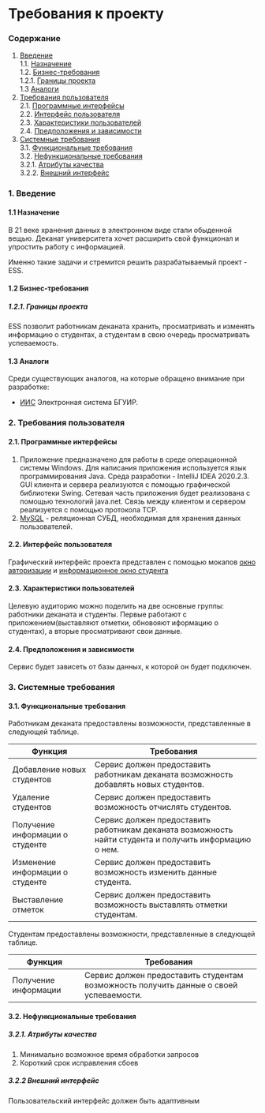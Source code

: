 # Требования к проекту
### Содержание
1. [Введение](#1) <br>
  1.1. [Назначение](#1.1) <br>
  1.2. [Бизнес-требования](#1.2) <br>
      1.2.1. [Границы проекта](#1.2.1) <br>
  1.3 [Аналоги](#1.3) <br>
2. [Требования пользователя](#2) <br>
  2.1. [Программные интерфейсы](#2.1) <br>
  2.2. [Интерфейс пользователя](#2.2) <br>
  2.3. [Характеристики пользователей](#2.3) <br>
  2.4. [Предположения и зависимости](#2.4) <br>
3. [Системные требования](#3.) <br>
  3.1. [Функциональные требования](#3.1) <br>
  3.2. [Нефункциональные требования](#3.2) <br>
     3.2.1. [Атрибуты качества](#3.2.1) <br>
     3.2.2. [Внешний интерфейс](#3.2.2) <br>

### 1. Введение <a name="1"></a>
#### 1.1 Назначение <a name="1.1"></a>
В 21 веке хранения данных в электронном виде стали обыденной вещью. Деканат университета хочет расширить свой функционал и упростить работу с информацией.
 
Именно такие задачи и стремится решить разрабатываемый проект  - ESS.
#### 1.2 Бизнес-требования <a name="1.2"></a>
##### 1.2.1. Границы проекта <a name="1.2.1"></a>
ESS позволит работникам деканата хранить, просматривать и изменять информацию о студентах, а студентам в свою очередь просматривать успеваемость.
#### 1.3 Аналоги <a name="1.3"></a>
Среди существующих аналогов, на которые обращено внимание при разработке:
* [ИИС](https://iis.bsuir.by/welcome/) Электронная система БГУИР.
### 2. Требования пользователя <a name="2"></a>
#### 2.1. Программные интерфейсы <a name="2.1"></a>
1) Приложение предназначено для работы в среде операционной системы Windows. Для написания приложения используется язык программирования Java. Среда разработки - IntelliJ IDEA 2020.2.3. GUI клиента и сервера реализуются с помощью графической библиотеки Swing. Сетевая часть приложения будет реализована с помощью технологий java.net. Связь между клиентом и сервером реализуется с помощью протокола TCP.
2) [MySQL](https://www.mysql.com/) - реляционная СУБД, необходимая для хранения данных пользователей.
#### 2.2. Интерфейс пользователя <a name="2.2"></a>
Графический интерфейс проекта представлен с помощью мокапов [окно авторизации](https://https://github.com/SitnikovAlexey850504/ESS/blob/main/mockups/Authorization.pdf) и [информационное окно студента](https://github.com/SitnikovAlexey850504/ESS/blob/main/mockups/Student.pdf) 
#### 2.3. Характеристики пользователей <a name="2.3"></a>
Целевую аудиторию можно поделить на две основные группы: работники деканата и студенты. Первые работают с приложением(выставляют отметки, обновояют иформацию о студентах), а вторые просматривают свои данные.
#### 2.4. Предположения и зависимости <a name="2.4"></a>
Сервис будет зависеть от базы данных, к которой он будет подключен.
### 3. Системные требования <a name="3"></a>
#### 3.1. Функциональные требования <a name="3.1"></a>
Работникам деканата предоставлены возможности, представленные в следующей таблице.

Функция | Требования
--- | ---
Добавление новых студентов | Сервис должен предоставить работникам деканата возможность добавлять новых студентов.
Удаление студентов | Сервис должен предоставить возможность отчислять студентов.
Получение информации о студенте | Сервис должен предоставить работникам деканата возможность найти студента и получить информацию о нем.
Изменение информации о студенте | Сервис должен предоставить возможность изменить данные студента.
Выставление отметок | Сервис должен предоставить возможность выставлять отметки студентам.


Студентам предоставлены возможности, представленные в следующей таблице.

Функция | Требования
--- | ---
Получение информации | Сервис должен предоставить студентам возможность получить данные о своей успеваемости.

#### 3.2. Нефункциональные требования <a name="3.2"></a>
  ##### 3.2.1. Атрибуты качества <a name="3.2.1"></a>
1) Минимально возможное время обработки запросов
2) Короткий срок исправления сбоев
  ##### 3.2.2 Внешний интерфейс <a name="3.2.2"></a>
Пользовательский интерфейс должен быть адаптивным

